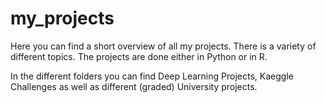 # my_projects
Here you can find a short overview of all my projects. There is a variety of different topics. 
The projects are done either in Python or in R. 

In the different folders you can find Deep Learning Projects, Kaeggle Challenges as well as different (graded) University projects.
